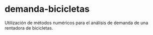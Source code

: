 # demanda-bicicletas
Utilización de métodos numéricos para el análisis de demanda de una rentadora de bicicletas.
